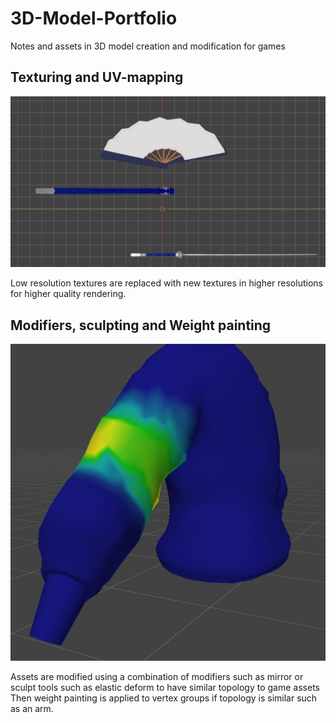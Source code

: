 # 3D-Model-Portfolio
Notes and assets in 3D model creation and modification for games

## Texturing and UV-mapping
![1][]

Low resolution textures are replaced with new textures in higher resolutions for higher quality rendering.

## Modifiers, sculpting and Weight painting
![2][]

Assets are modified using a combination of modifiers such as mirror or sculpt tools such as elastic deform to have similar topology to game assets
Then weight painting is applied to vertex groups if topology is similar such as an arm.

[1]: https://github.com/nz-max/3D-Model-Portfolio/blob/main/assets/1.JPG
[2]: https://github.com/nz-max/3D-Model-Portfolio/blob/main/assets/2.JPG

